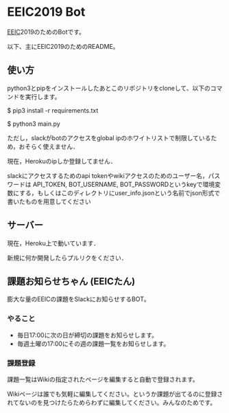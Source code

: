 # EEIC2019 Bot

[EEIC](http://www.ee.t.u-tokyo.ac.jp/)2019のためのBotです。

以下、主にEEIC2019のためのREADME。

## 使い方

python3とpipをインストールしたあとこのリポジトリをcloneして、以下のコマンドを実行します。

 $ pip3 install -r requirements.txt

 $ python3 main.py

ただし，slackがbotのアクセスをglobal ipのホワイトリストで制限しているため，おそらく使えません．

現在，Herokuのipしか登録してません．

slackにアクセスするためのapi tokenやwikiアクセスのためのユーザー名，パスワードは
API_TOKEN, BOT_USERNAME, BOT_PASSWORDというkeyで環境変数にする，もしくはこのディレクトリにuser_info.jsonという名前でjson形式で書いたものを用意してください

## サーバー

現在，Heroku上で動いています．

新規に何か開発したらプルリクをください．

## 課題お知らせちゃん (EEICたん)

膨大な量のEEICの課題をSlackにお知らせするBOT。

### やること

* 毎日17:00に次の日が締切の課題をお知らせします。
* 毎週土曜の17:00にその週の課題一覧をお知らせします。

### 課題登録

課題一覧はWikiの指定されたページを編集すると自動で登録されます。

Wikiページは誰でも気軽に編集してください。というか課題が出てるのに登録されてないのを見つけたらためらわずに編集してください。みんなのためです。
